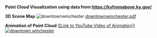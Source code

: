 **Point Cloud Visualization using data from https://kyfromabove.ky.gov/**

__3D Scene Map__
![downtownwinchester](https://github.com/user-attachments/assets/4cc6af93-8fb1-475f-9c8c-03fd47987384)
[downtownwinchester.pdf](https://github.com/user-attachments/files/19575577/downtownwinchester.pdf)

__Animation of Point Cloud__
[![Link to YouTube Video of Animation](![downtown winchester](https://github.com/user-attachments/assets/aecb7c93-481f-4576-80ea-10232f564c31)](https://youtu.be/8BFVVKT5B5s )
